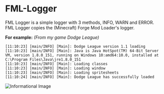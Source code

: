 # FML-Logger
FML Logger is a simple logger with 3 methods, INFO, WARN and ERROR.  FML Logger copies the (Minecraft) Forge Mod Loader's logger.

**For example:** *(From my game Dodge League)*

    [11:10:23] [main/INFO] [Main]: Dodge League version 1.1 loading
    [11:10:23] [main/INFO] [Main]: Java is Java HotSpot(TM) 64-Bit Server VM, version 1.8.0_151, running on Windows 10:amd64:10.0, installed at C:\Program Files\Java\jre1.8.0_151
    [11:10:23] [main/INFO] [Main]: Loading classes
    [11:10:23] [main/INFO] [Main]: Loading window
    [11:10:23] [main/INFO] [Main]: Loading spritesheets
    [11:10:24] [main/INFO] [Main]: Dodge League has successfully loaded

![Informational Image](http://squishling.co.uk/FML_Logger.png)
